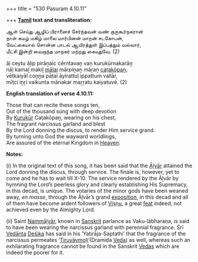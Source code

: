 +++
title = "530 Pasuram 4.10.11"

+++
**[Tamil](/definition/tamil#history "show Tamil definitions") text and transliteration:**

ஆள் செய்து ஆழிப் பிரானைச் சேர்ந்தவன் வண் குருகூர்நகரான்  
நாள் கமழ் மகிழ் மாலை மார்பினன் மாறன் சடகோபன்,  
வேட்கையால் சொன்ன பாடல் ஆயிரத்துள் இப்பத்தும் வல்லார்,  
மீட்சி இன்றி வைகுந்த மாநகர் மற்றது கையதுவே. (2)

āḷ ceytu āḻip pirāṉaic cērntavaṉ vaṇ kurukūrnakarāṉ  
nāḷ kamaḻ makiḻ [mālai](/definition/malai#history "show mālai definitions") mārpiṉaṉ māṟaṉ [caṭakōpaṉ](/definition/catakopan#vaishnavism "show caṭakōpaṉ definitions"),  
vēṭkaiyāl coṉṉa pāṭal āyirattuḷ ippattum vallār,  
mīṭci iṉṟi vaikunta mānakar maṟṟatu kaiyatuvē. (2)

**English translation of verse 4.10.11:**

Those that can recite these songs ten,  
Out of the thousand sung with deep devotion  
By [Kurukūr](/definition/kurukur#vaishnavism "show Kurukūr definitions") Caṭakōpaṉ, wearing on his chest,  
The fragrant narcissus garland and blest  
By the Lord donning the discus, to render Him service grand.  
By turning unto God the wayward worldlings,  
Are assured of the eternal Kingdom in [Heaven](/definition/heaven#history "show Heaven definitions").

**Notes:**

\(i\) In the original text of this song, it has been said that the [Āḻvār](/definition/aḻvar#vaishnavism "show Āḻvār definitions") attained the Lord donning the discus, through service. The finale is, however, yet to come and he has to wait till X-10. The service rendered by the Āḻvār by hymning the Lord’s peerless glory and clearly establishing His Supremacy, in this decad, is unique. The votaries of the minor gods have been weaned away, *en masse*, through the Āḻvār’s grand [exposition](/definition/exposition#history "show exposition definitions"), in this decad and all of them have become ardent followers of [Viṣṇu](/definition/vishnu#vaishnavism "show Viṣṇu definitions"), a great [feat](/definition/feat#history "show feat definitions") indeed, not achieved even by the Almighty Lord.

\(ii\) Saint [Nammāḻvār](/definition/nammalvar#vaishnavism "show Nammāḻvār definitions"), known in [Sanskrit](/definition/sanskrit#history "show Sanskrit definitions") parlance as Vaku-lābharaṇa, is said to have been wearing the narcissus garland with perennial fragrance. Śrī [Vedānta](/definition/vedanta#vaishnavism "show Vedānta definitions") [Deśika](/definition/desika#history "show Deśika definitions") has said in his ‘Yatirāja-Saptathi’ that the fragrance of the narcissus permeates ‘[Tiruvāymoḻi](/definition/tiruvaymoli#vaishnavism "show Tiruvāymoḻi definitions")’(Dramiḍa [Veda](/definition/veda#vaishnavism "show Veda definitions")) as well, whereas such an exhilarating fragrance cannot be found in the Sanskrit [Vedas](/definition/veda#vaishnavism "show Vedas definitions") which are indeed the poorer for it.


